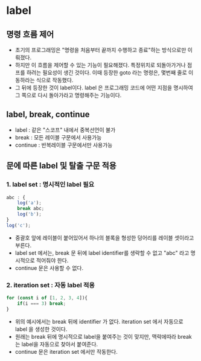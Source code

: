 # label



## 명령 흐름 제어

- 초기의 프로그래밍은 "명령을 처음부터 끝까지 수행하고 종료"하는 방식으로만 이뤄졌다.  
- 하지만 이 흐름을 제어할 수 있는 기능이 필요해졌다. 특정위치로 되돌아가거나 점프를 하려는 필요성이 생긴 것이다.  이때 등장한 goto 라는 명령은, 몇번째 줄로 이동하라는 식으로 작동했다. 
- 그 뒤에 등장한 것이 label이다. label 은 프로그래밍 코드에 어떤 지점을 명시하여 그 쪽으로 다시 돌아가라고 명령해주는 기능이다.



## label, break, continue

- label : 같은 "스코프" 내에서 중복선언이 불가
- break : 모든 레이블 구문에서 사용가능
- continue : 반복레이블 구문에서만 사용가능





## 문에 따른 label 및 탈출 구문 적용



### 1. label set : 명시적인 label 필요

```javascript
abc : {
    log('a');
    break abc;
    log('b');
}
log('c');
```

- 중괄호 앞에 레이블이 붙어있어서 하나의 블록을 형성한 덩어리를 레이블 셋이라고 부른다. 
- label set 에서는, break 문 뒤에 label identifier를 생략할 수 없고 "abc" 라고 명시적으로 적어줘야 한다.
- continue 문은 사용할 수 없다.



### 2. iteration set : 자동 label 적용

```javascript
for (const i of [1, 2, 3, 4]){
    if(i === 3) break;
}
```

- 위의 예시에서는 break 뒤에 identifier 가 없다.  iteration set 에서 자동으로 label 을 생성한 것이다. 
- 원래는 break 뒤에 명시적으로 label을 붙여주는 것이 맞지만, 맥락에따라 break는 label을 자동으로 찾아서 붙여준다.
- continue 문은 iteration set 에서만 작동한다.
